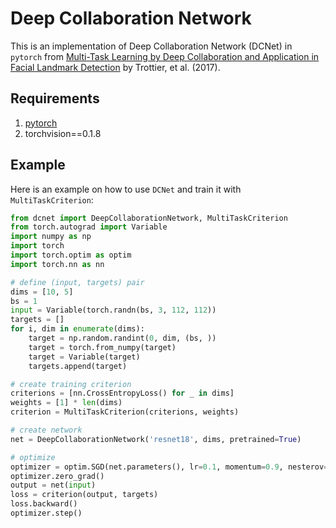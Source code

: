 Deep Collaboration Network
============================

This is an implementation of Deep Collaboration Network (DCNet) in `pytorch` from [Multi-Task Learning by Deep Collaboration and Application in Facial Landmark Detection](https://arxiv.org/abs/1711.00111) by Trottier, et al. (2017).

## Requirements

1. [pytorch](http://pytorch.org/)
2. torchvision==0.1.8

## Example

Here is an example on how to use `DCNet` and train it with `MultiTaskCriterion`:

```python
from dcnet import DeepCollaborationNetwork, MultiTaskCriterion
from torch.autograd import Variable
import numpy as np
import torch
import torch.optim as optim
import torch.nn as nn

# define (input, targets) pair
dims = [10, 5]
bs = 1
input = Variable(torch.randn(bs, 3, 112, 112))
targets = []
for i, dim in enumerate(dims):
    target = np.random.randint(0, dim, (bs, ))
    target = torch.from_numpy(target)
    target = Variable(target)
    targets.append(target)

# create training criterion
criterions = [nn.CrossEntropyLoss() for _ in dims]
weights = [1] * len(dims)
criterion = MultiTaskCriterion(criterions, weights)

# create network
net = DeepCollaborationNetwork('resnet18', dims, pretrained=True)

# optimize
optimizer = optim.SGD(net.parameters(), lr=0.1, momentum=0.9, nesterov=True)
optimizer.zero_grad()
output = net(input)
loss = criterion(output, targets)
loss.backward()
optimizer.step()

```


